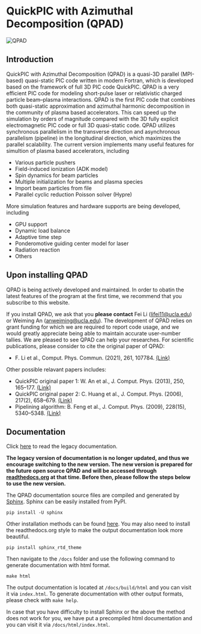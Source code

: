 # QuickPIC with Azimuthal Decomposition (QPAD)
![QPAD](https://ucla-plasma-simulation-group.github.io/QuickPIC-OpenSource/media/quickpic_logo.png)

## Introduction

QuickPIC with Azimuthal Decomposition (QPAD) is a quasi-3D parallel (MPI-based) quasi-static PIC code written in modern Fortran, which is developed based on the framework of full 3D PIC code QuickPIC. QPAD is a very efficient PIC code for modeling short-pulse laser or relativistic charged particle beam–plasma interactions. QPAD is the first PIC code that combines both quasi-static approximation and azimuthal harmonic decomposition in the community of plasma based accelerators. This can speed up the simulation by orders of magnitude compared with the 3D fully explicit electromagnetic PIC code or full 3D quasi-static code. QPAD utilizes synchronous parallelism in the transverse direction and asynchronous parallelism (pipeline) in the longitudinal direction, which maximizes the parallel scalability. The current version implements many useful features for simultion of plasma based accelerators, including

- Various particle pushers
- Field-induced ionization (ADK model)
- Spin dynamics for beam particles
- Multiple initialization for beams and plasma species
- Import beam particles from file
- Parallel cyclic reduction Poisson solver (Hypre)

More simulation features and hardware supports are being developed, including

- GPU support
- Dynamic load balance
- Adaptive time step
- Ponderomotive guiding center model for laser
- Radiation reaction
- Others

## Upon installing QPAD

QPAD is being actively developed and maintained. In order to obatin the latest features of the program at the first time, we recommend that you subscribe to this website.

If you install QPAD, we ask that you __please contact__ Fei Li (lifei11@ucla.edu) or Weiming An (anweiming@ucla.edu). The development of QPAD relies on grant funding for which we are required to report code usage, and we would greatly appreciate being able to maintain accurate user-number tallies. We are pleased to see QPAD can help your researches. For scientific publications, please consider to cite the original paper of QPAD:

- F. Li et al., Comput. Phys. Commun. (2021), 261, 107784. [(Link)](https://doi.org/10.1016/J.CPC.2020.107784)

Other possible relavant papers includes:

- QuickPIC original paper 1: W. An et al., J. Comput. Phys. (2013), 250, 165–177. [(Link)](https://doi.org/10.1016/j.jcp.2013.05.020)
- QuickPIC original paper 2: C. Huang et al., J. Comput. Phys. (2006), 217(2), 658–679. [(Link)](https://doi.org/10.1016/j.jcp.2006.01.039)
- Pipelining algorithm: B. Feng et al., J. Comput. Phys. (2009), 228(15), 5340–5348. [(Link)](https://doi.org/10.1016/J.JCP.2009.04.019)

## Documentation

<!-- * [Wiki Home](https://github.com/UCLA-Plasma-Simulation-Group/QPAD/wiki)
* [Installation](https://github.com/UCLA-Plasma-Simulation-Group/QPAD/wiki/Install-QPAD)
* [Input file](https://github.com/UCLA-Plasma-Simulation-Group/QPAD/wiki/Input-File-Overview)
* [Developer Guide](https://github.com/UCLA-Plasma-Simulation-Group/QPAD/wiki/Developer-Guide) -->

<!-- * [Wiki Home](./docs/README.md)
* [Installation](./docs/Install-QPAD.md)
* [Input file](./docs/Input-File-Overview.md)
* [Developer Guide](./docs/Developer-Guide.md) -->

Click [here](./docs/legacy_src/README.md) to read the legacy documentation.

__The legacy version of documentation is no longer updated, and thus we encourage switching to the new version. The new version is prepared for the future open source QPAD and will be accessed through [readthedocs.org](https://readthedocs.org/) at that time. Before then, please follow the steps below to use the new version.__

The QPAD documentation source files are compiled and generated by [Sphinx](https://www.sphinx-doc.org/en/master/index.html). Sphinx can be easily installed from PyPI.
```
pip install -U sphinx
```
Other installation methods can be found [here](https://www.sphinx-doc.org/en/master/usage/installation.html). You may also need to install the readthedocs.org style to make the output documentation look more beautiful.
```
pip install sphinx_rtd_theme
```
Then navigate to the `/docs` folder and use the following command to generate documentation with html format.
```
make html
```
The output documentation is located at `/docs/build/html` and you can visit it via `index.html`. To generate documentation with other output formats, please check with `make help`.

In case that you have difficulty to install Sphinx or the above the method does not work for you, we have put a precompiled html documentation and you can visit it via `/docs/html/index.html`.
